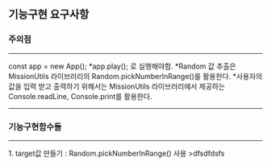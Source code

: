 ## 기능구현 요구사항

### 주의점
<hr/>

const app = new App();
*app.play(); 로 실행해야함.
*Random 값 추출은 MissionUtils 라이브러리의 Random.pickNumberInRange()를 활용한다.
*사용자의 값을 입력 받고 출력하기 위해서는 MissionUtils 라이브러리에서 제공하는 Console.readLine, Console.print를 활용한다.

<hr/>

### 기능구현함수들
<hr/>
1. target값 만들기 : Random.pickNumberInRange() 사용  
>dfsdfdsfs
